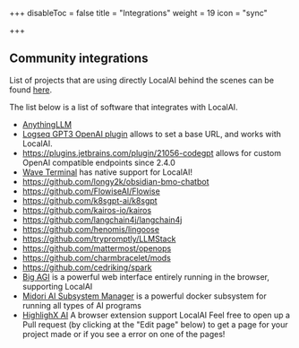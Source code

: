 +++
disableToc = false
title = "Integrations"
weight = 19
icon = "sync"

+++

## Community integrations

List of projects that are using directly LocalAI behind the scenes can be found [here](https://github.com/mudler/LocalAI#-community-and-integrations).

The list below is a list of software that integrates with LocalAI.

- [AnythingLLM](https://github.com/Mintplex-Labs/anything-llm)
- [Logseq GPT3 OpenAI plugin](https://github.com/briansunter/logseq-plugin-gpt3-openai) allows to set a base URL, and works with LocalAI.
- https://plugins.jetbrains.com/plugin/21056-codegpt allows for custom OpenAI compatible endpoints since 2.4.0
- [Wave Terminal](https://docs.waveterm.dev/features/supportedLLMs/localai) has native support for LocalAI!
- https://github.com/longy2k/obsidian-bmo-chatbot
- https://github.com/FlowiseAI/Flowise
- https://github.com/k8sgpt-ai/k8sgpt
- https://github.com/kairos-io/kairos
- https://github.com/langchain4j/langchain4j
- https://github.com/henomis/lingoose
- https://github.com/trypromptly/LLMStack
- https://github.com/mattermost/openops
- https://github.com/charmbracelet/mods
- https://github.com/cedriking/spark
- [Big AGI](https://github.com/enricoros/big-agi) is a powerful web interface entirely running in the browser, supporting LocalAI
- [Midori AI Subsystem Manager](https://io.midori-ai.xyz/subsystem/manager/) is a powerful docker subsystem for running all types of AI programs
- [HighlighX AI](https://www.highlightx.ai/) A browser extension support LocalAI
Feel free to open up a Pull request (by clicking at the "Edit page" below) to get a page for your project made or if you see a error on one of the pages!
